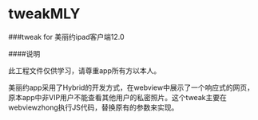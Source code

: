 tweakMLY
========


###tweak for 美丽约ipad客户端12.0

####说明

此工程文件仅供学习，请尊重app所有方以本人。

美丽约app采用了Hybrid的开发方式，在webview中展示了一个响应式的网页，原本app中非VIP用户不能查看其他用户的私密照片。这个tweak主要在webviewzhong执行JS代码，替换原有的参数来实现。


